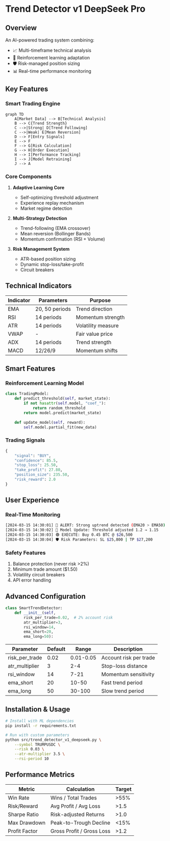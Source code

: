 # Trend Detector v1 DeepSeek Pro

## Overview
An AI-powered trading system combining:
- 📈 Multi-timeframe technical analysis
- 🤖 Reinforcement learning adaptation
- 🛡️ Risk-managed position sizing
- 📊 Real-time performance monitoring

## Key Features
### Smart Trading Engine
```mermaid
graph TD
    A[Market Data] --> B[Technical Analysis]
    B --> C{Trend Strength}
    C -->|Strong| D[Trend Following]
    C -->|Weak| E[Mean Reversion]
    D --> F[Entry Signals]
    E --> F
    F --> G[Risk Calculation]
    G --> H[Order Execution]
    H --> I[Performance Tracking]
    I --> J[Model Retraining]
    J --> A
```

### Core Components
1. **Adaptive Learning Core**
   - Self-optimizing threshold adjustment
   - Experience replay mechanism
   - Market regime detection

2. **Multi-Strategy Detection**
   - Trend-following (EMA crossover)
   - Mean reversion (Bollinger Bands)
   - Momentum confirmation (RSI + Volume)

3. **Risk Management System**
   - ATR-based position sizing
   - Dynamic stop-loss/take-profit
   - Circuit breakers

## Technical Indicators
| Indicator | Parameters | Purpose |
|-----------|------------|---------|
| EMA | 20, 50 periods | Trend direction |
| RSI | 14 periods | Momentum strength |
| ATR | 14 periods | Volatility measure |
| VWAP | - | Fair value price |
| ADX | 14 periods | Trend strength |
| MACD | 12/26/9 | Momentum shifts |

## Smart Features
### Reinforcement Learning Model
```python
class TradingModel:
    def predict_threshold(self, market_state):
        if not hasattr(self.model, "coef_"):
            return random_threshold
        return model.predict(market_state)
    
    def update_model(self, reward):
        self.model.partial_fit(new_data)
```

### Trading Signals
```python
{
    "signal": "BUY", 
    "confidence": 85.5,
    "stop_loss": 25.50,
    "take_profit": 27.80,
    "position_size": 235.50,
    "risk_reward": 2.0
}
```

## User Experience
### Real-Time Monitoring
```bash
[2024-03-15 14:30:01] 🚨 ALERT: Strong uptrend detected (EMA20 > EMA50)
[2024-03-15 14:30:02] 🔄 Model Update: Threshold adjusted 1.2 → 1.15
[2024-03-15 14:30:03] 🟢 EXECUTE: Buy 0.45 BTC @ $26,500
[2024-03-15 14:30:04] 🛡️ Risk Parameters: SL $25,800 | TP $27,200
```

### Safety Features
1. Balance protection (never risk >2%)
2. Minimum trade amount ($1.50)
3. Volatility circuit breakers
4. API error handling

## Advanced Configuration
```python
class SmartTrendDetector:
    def __init__(self,
        risk_per_trade=0.02,  # 2% account risk
        atr_multiplier=3,
        rsi_window=14,
        ema_short=20,
        ema_long=50):
```

| Parameter | Default | Range | Description |
|-----------|---------|-------|-------------|
| risk_per_trade | 0.02 | 0.01-0.05 | Account risk per trade |
| atr_multiplier | 3 | 2-4 | Stop-loss distance |
| rsi_window | 14 | 7-21 | Momentum sensitivity |
| ema_short | 20 | 10-50 | Fast trend period |
| ema_long | 50 | 30-100 | Slow trend period |

## Installation & Usage
```bash
# Install with ML dependencies
pip install -r requirements.txt

# Run with custom parameters
python src/trend_detector_v1_deepseek.py \
    --symbol TRUMPUSDC \
    --risk 0.03 \
    --atr-multiplier 3.5 \
    --rsi-period 10
```

## Performance Metrics
| Metric | Calculation | Target |
|--------|-------------|--------|
| Win Rate | Wins / Total Trades | >55% |
| Risk/Reward | Avg Profit / Avg Loss | >1.5 |
| Sharpe Ratio | Risk-adjusted Returns | >1.0 |
| Max Drawdown | Peak-to-Trough Decline | <15% |
| Profit Factor | Gross Profit / Gross Loss | >1.2 |
